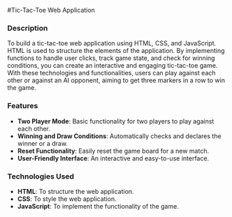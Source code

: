 #Tic-Tac-Toe Web Application

### Description

To build a tic-tac-toe web application using HTML, CSS, and JavaScript. HTML is used to structure the elements of the application. By implementing functions to handle user clicks, track game state, and check for winning conditions, you can create an interactive and engaging tic-tac-toe game. With these technologies and functionalities, users can play against each other or against an AI opponent, aiming to get three markers in a row to win the game.

### Features

- **Two Player Mode**: Basic functionality for two players to play against each other.
- **Winning and Draw Conditions**: Automatically checks and declares the winner or a draw.
- **Reset Functionality**: Easily reset the game board for a new match.
- **User-Friendly Interface**: An interactive and easy-to-use interface.

### Technologies Used

- **HTML**: To structure the web application.
- **CSS**: To style the web application.
- **JavaScript**: To implement the functionality of the game.
